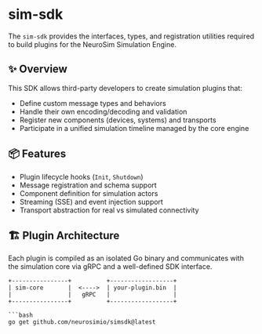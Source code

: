 # sim-sdk

The `sim-sdk` provides the interfaces, types, and registration utilities required to build plugins for the NeuroSim Simulation Engine.

## ✨ Overview

This SDK allows third-party developers to create simulation plugins that:

- Define custom message types and behaviors
- Handle their own encoding/decoding and validation
- Register new components (devices, systems) and transports
- Participate in a unified simulation timeline managed by the core engine

## 📦 Features

- Plugin lifecycle hooks (`Init`, `Shutdown`)
- Message registration and schema support
- Component definition for simulation actors
- Streaming (SSE) and event injection support
- Transport abstraction for real vs simulated connectivity

## 🏗️ Plugin Architecture

Each plugin is compiled as an isolated Go binary and communicates with the simulation core via gRPC and a well-defined SDK interface.

```text
+----------------+          +------------------+
| sim-core       |  <---->  | your-plugin.bin  |
|                |   gRPC   |                  |
+----------------+          +------------------+

```bash
go get github.com/neurosimio/simsdk@latest
```